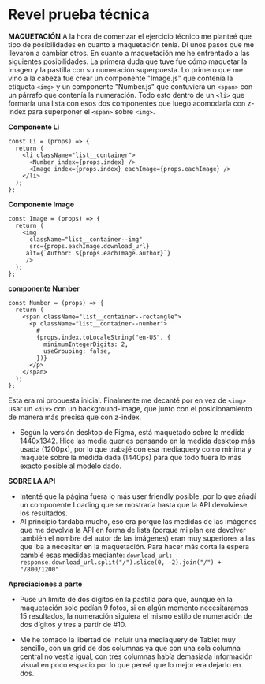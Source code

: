 # Revel prueba técnica

**MAQUETACIÓN**
A la hora de comenzar el ejercicio técnico me planteé que tipo de posibilidades en cuanto a maquetación tenía.
Di unos pasos que me llevaron a cambiar otros.
En cuanto a maquetación me he enfrentado a las siguientes posibilidades.
La primera duda que tuve fue cómo maquetar la imagen y la pastilla con su numeración superpuesta. Lo primero que me vino a la cabeza fue crear un componente "Image.js" que contenía la etiqueta `<img>` y un componente "Number.js" que contuviera un `<span>` con un párrafo que contenía la numeración. Todo esto dentro de un `<li>` que formaría una lista con esos dos componentes que luego acomodaría con z-index para superponer el `<span>` sobre `<img>`.

**Componente Li**

```
const Li = (props) => {
  return (
    <li className="list__container">
      <Number index={props.index} />
      <Image index={props.index} eachImage={props.eachImage} />
    </li>
  );
};
```

**Componente Image**

```
const Image = (props) => {
  return (
    <img
      className="list__container--img"
      src={props.eachImage.download_url}
     alt={`Author: ${props.eachImage.author}`}
     />
  );
};
```

**componente Number**

```
const Number = (props) => {
  return (
    <span className="list__container--rectangle">
      <p className="list__container--number">
        #
        {props.index.toLocaleString("en-US", {
          minimumIntegerDigits: 2,
          useGrouping: false,
        })}
      </p>
    </span>
  );
};
```

Esta era mi propuesta inicial. Finalmente me decanté por en vez de `<img>` usar un `<div>` con un background-image, que junto con el posicionamiento de manera más precisa que con z-index.

- Según la versión desktop de Figma, está maquetado sobre la medida 1440x1342.
  Hice las media queries pensando en la medida desktop más usada (1200px), por lo que trabajé con esa mediaquery como mínima y maqueté sobre la medida dada (1440ps) para que todo fuera lo más exacto posible al modelo dado.

**SOBRE LA API**

- Intenté que la página fuera lo más user friendly posible, por lo que añadí un componente Loading que se mostraría hasta que la API devolviese los resultados.
- Al principio tardaba mucho, eso era porque las medidas de las imágenes que me devolvía la API en forma de lista (porque mi plan era devolver también el nombre del autor de las imágenes) eran muy superiores a las que iba a necesitar en la maquetación.
  Para hacer más corta la espera cambié esas medidas mediante:
  `download_url: response.download_url.split("/").slice(0, -2).join("/") + "/800/1200"`

**Apreciaciones a parte**

- Puse un limite de dos dígitos en la pastilla para que, aunque en la maquetación solo pedían 9 fotos, si en algún momento necesitáramos 15 resultados, la numeración siguiera el mismo estilo de numeración de dos dígitos y tres a partir de #10.

- Me he tomado la libertad de incluir una mediaquery de Tablet muy sencillo, con un grid de dos columnas ya que con una sola columna central no vestía igual, con tres columnas había demasiada información visual en poco espacio por lo que pensé que lo mejor era dejarlo en dos.
